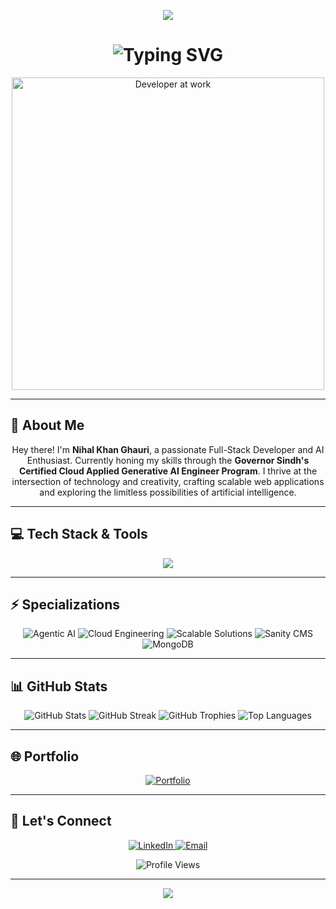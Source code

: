 <p align="center">
  <img src="https://capsule-render.vercel.app/api?type=waving&color=gradient&height=200&section=header&text=Hey!%20I'm%20Nihal%20Khan%20Ghauri&fontSize=40&fontAlignY=35&animation=fadeIn&fontColor=white" />
</p>



<h1 align="center">
  <img src="https://readme-typing-svg.herokuapp.com?font=Fira+Code&weight=600&size=24&pause=1000&color=6E56CF&center=true&vCenter=true&width=600&lines=Full-Stack+Developer;Next.js+%7C+TypeScript+%7C+JavaScript;AI+Enthusiast+%26+Cloud+Engineer;Passionate+About+Building+Innovative+Solutions" alt="Typing SVG" />
</h1>

<div align="center">
  <img src="https://media.giphy.com/media/qgQUggAC3Pfv687qPC/giphy.gif" alt="Developer at work" width="500" />
</div>

---

## 👋 About Me

<p align="center">
  Hey there! I'm <b>Nihal Khan Ghauri</b>, a passionate Full-Stack Developer and AI Enthusiast. Currently honing my skills through the <b>Governor Sindh's Certified Cloud Applied Generative AI Engineer Program</b>. I thrive at the intersection of technology and creativity, crafting scalable web applications and exploring the limitless possibilities of artificial intelligence.
</p>

---

## 💻 Tech Stack & Tools

<p align="center">
  <img src="https://skillicons.dev/icons?i=nextjs,typescript,javascript,react,tailwind,python,nodejs,mongodb,html,css,git,github,vscode&theme=dark&perline=7" />
</p>

---

## ⚡ Specializations

<p align="center">
  <img src="https://img.shields.io/badge/-Agentic_AI-FF6F00?style=for-the-badge&logo=tensorflow&logoColor=white" alt="Agentic AI" />
  <img src="https://img.shields.io/badge/-Cloud_Engineering-4285F4?style=for-the-badge&logo=google-cloud&logoColor=white" alt="Cloud Engineering" />
  <img src="https://img.shields.io/badge/-Scalable_Solutions-0080FF?style=for-the-badge&logo=digitalocean&logoColor=white" alt="Scalable Solutions" />
  <img src="https://img.shields.io/badge/-Sanity_CMS-FF2D20?style=for-the-badge&logo=sanity&logoColor=white" alt="Sanity CMS" />
  <img src="https://img.shields.io/badge/-MongoDB-47A248?style=for-the-badge&logo=mongodb&logoColor=white" alt="MongoDB" />
</p>

---

## 📊 GitHub Stats

<div align="center">
  <img src="https://github-readme-stats.vercel.app/api?username=NihalGhauri&show_icons=true&theme=radical" alt="GitHub Stats" />
  <img src="https://github-readme-streak-stats.herokuapp.com?user=NihalGhauri&theme=radical" alt="GitHub Streak" />
  <img src="https://github-profile-trophy.vercel.app/?username=NihalGhauri&theme=dracula&no-frame=true&row=1&column=7" alt="GitHub Trophies" />
  <img src="https://github-readme-stats.vercel.app/api/top-langs/?username=NihalGhauri&layout=compact&theme=radical" alt="Top Languages" />
</div>

---

## 🌐 Portfolio

<p align="center">
  <a href="https://nihal-khan.vercel.app/" target="_blank">
    <img src="https://img.shields.io/badge/Portfolio-nihal--khan.vercel.app-5DADE2?style=for-the-badge&logo=vercel&logoColor=white" alt="Portfolio" />
  </a>
</p>

---

## 🔗 Let's Connect

<p align="center">
  <a href="https://www.linkedin.com/in/nihal-khan-ghauri-93a9a627b/" target="_blank">
    <img src="https://img.shields.io/badge/LinkedIn-0077B5?style=for-the-badge&logo=linkedin&logoColor=white" alt="LinkedIn" />
  </a>
  
  <a href="mailto:nihalghouri321@gmail.com" target="_blank">
    <img src="https://img.shields.io/badge/Email-D14836?style=for-the-badge&logo=gmail&logoColor=white" alt="Email" />
  </a>
</p>

<div align="center">
  <img src="https://komarev.com/ghpvc/?username=NihalGhauri&color=blueviolet&style=for-the-badge&label=PROFILE+VIEWS" alt="Profile Views" />
</div>

---

<p align="center">
  <img src="https://capsule-render.vercel.app/api?type=waving&color=gradient&height=100&section=footer" />
</p>
